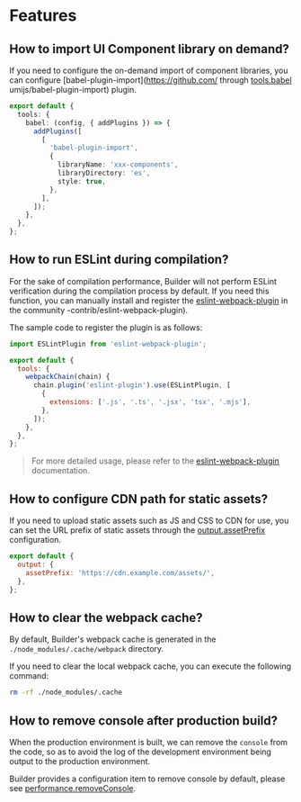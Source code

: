 # Features

## How to import UI Component library on demand?

If you need to configure the on-demand import of component libraries, you can configure [babel-plugin-import](https://github.com/ through [tools.babel](/en/api/config-tools.html#tools-babel) umijs/babel-plugin-import) plugin.

```ts
export default {
  tools: {
    babel: (config, { addPlugins }) => {
      addPlugins([
        [
          'babel-plugin-import',
          {
            libraryName: 'xxx-components',
            libraryDirectory: 'es',
            style: true,
          },
        ],
      ]);
    },
  },
};
```

## How to run ESLint during compilation?

For the sake of compilation performance, Builder will not perform ESLint verification during the compilation process by default. If you need this function, you can manually install and register the [eslint-webpack-plugin](https://github.com/webpack) in the community -contrib/eslint-webpack-plugin).

The sample code to register the plugin is as follows:

```js
import ESLintPlugin from 'eslint-webpack-plugin';

export default {
  tools: {
    webpackChain(chain) {
      chain.plugin('eslint-plugin').use(ESLintPlugin, [
        {
          extensions: ['.js', '.ts', '.jsx', 'tsx', '.mjs'],
        },
      ]);
    },
  },
};
```

> For more detailed usage, please refer to the [eslint-webpack-plugin](https://github.com/webpack-contrib/eslint-webpack-plugin) documentation.

## How to configure CDN path for static assets?

If you need to upload static assets such as JS and CSS to CDN for use, you can set the URL prefix of static assets through the [output.assetPrefix](/api/config-output.html#outputassetprefix) configuration.

```js
export default {
  output: {
    assetPrefix: 'https://cdn.example.com/assets/',
  },
};
```

## How to clear the webpack cache?

By default, Builder's webpack cache is generated in the `./node_modules/.cache/webpack` directory.

If you need to clear the local webpack cache, you can execute the following command:

```bash
rm -rf ./node_modules/.cache
```

## How to remove console after production build?

When the production environment is built, we can remove the `console` from the code, so as to avoid the log of the development environment being output to the production environment.

Builder provides a configuration item to remove console by default, please see [performance.removeConsole](/en/api/config-performance.html#performance-removeconsole).
